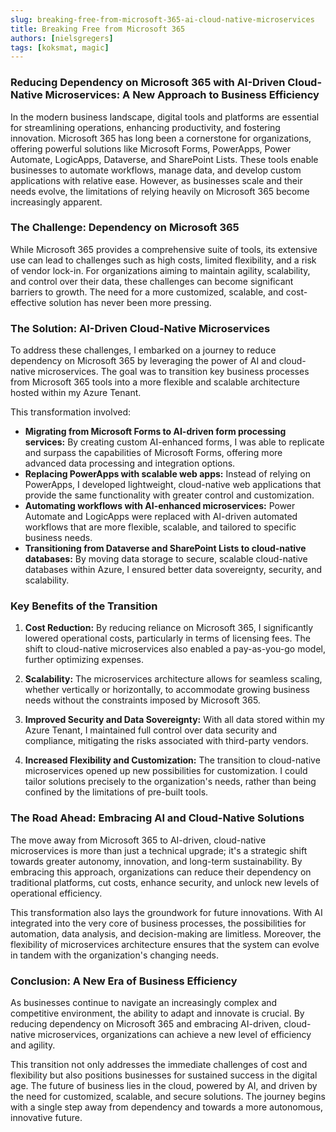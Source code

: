 ```yaml
---
slug: breaking-free-from-microsoft-365-ai-cloud-native-microservices
title: Breaking Free from Microsoft 365
authors: [nielsgregers]
tags: [koksmat, magic]
---
```


### Reducing Dependency on Microsoft 365 with AI-Driven Cloud-Native Microservices: A New Approach to Business Efficiency

In the modern business landscape, digital tools and platforms are essential for streamlining operations, enhancing productivity, and fostering innovation. Microsoft 365 has long been a cornerstone for organizations, offering powerful solutions like Microsoft Forms, PowerApps, Power Automate, LogicApps, Dataverse, and SharePoint Lists. These tools enable businesses to automate workflows, manage data, and develop custom applications with relative ease. However, as businesses scale and their needs evolve, the limitations of relying heavily on Microsoft 365 become increasingly apparent.

### The Challenge: Dependency on Microsoft 365

While Microsoft 365 provides a comprehensive suite of tools, its extensive use can lead to challenges such as high costs, limited flexibility, and a risk of vendor lock-in. For organizations aiming to maintain agility, scalability, and control over their data, these challenges can become significant barriers to growth. The need for a more customized, scalable, and cost-effective solution has never been more pressing.

### The Solution: AI-Driven Cloud-Native Microservices

To address these challenges, I embarked on a journey to reduce dependency on Microsoft 365 by leveraging the power of AI and cloud-native microservices. The goal was to transition key business processes from Microsoft 365 tools into a more flexible and scalable architecture hosted within my Azure Tenant.

This transformation involved:

- **Migrating from Microsoft Forms to AI-driven form processing services:** By creating custom AI-enhanced forms, I was able to replicate and surpass the capabilities of Microsoft Forms, offering more advanced data processing and integration options.
- **Replacing PowerApps with scalable web apps:** Instead of relying on PowerApps, I developed lightweight, cloud-native web applications that provide the same functionality with greater control and customization.
- **Automating workflows with AI-enhanced microservices:** Power Automate and LogicApps were replaced with AI-driven automated workflows that are more flexible, scalable, and tailored to specific business needs.
- **Transitioning from Dataverse and SharePoint Lists to cloud-native databases:** By moving data storage to secure, scalable cloud-native databases within Azure, I ensured better data sovereignty, security, and scalability.

### Key Benefits of the Transition

1. **Cost Reduction:** By reducing reliance on Microsoft 365, I significantly lowered operational costs, particularly in terms of licensing fees. The shift to cloud-native microservices also enabled a pay-as-you-go model, further optimizing expenses.

2. **Scalability:** The microservices architecture allows for seamless scaling, whether vertically or horizontally, to accommodate growing business needs without the constraints imposed by Microsoft 365.

3. **Improved Security and Data Sovereignty:** With all data stored within my Azure Tenant, I maintained full control over data security and compliance, mitigating the risks associated with third-party vendors.

4. **Increased Flexibility and Customization:** The transition to cloud-native microservices opened up new possibilities for customization. I could tailor solutions precisely to the organization's needs, rather than being confined by the limitations of pre-built tools.

### The Road Ahead: Embracing AI and Cloud-Native Solutions

The move away from Microsoft 365 to AI-driven, cloud-native microservices is more than just a technical upgrade; it's a strategic shift towards greater autonomy, innovation, and long-term sustainability. By embracing this approach, organizations can reduce their dependency on traditional platforms, cut costs, enhance security, and unlock new levels of operational efficiency.

This transformation also lays the groundwork for future innovations. With AI integrated into the very core of business processes, the possibilities for automation, data analysis, and decision-making are limitless. Moreover, the flexibility of microservices architecture ensures that the system can evolve in tandem with the organization's changing needs.

### Conclusion: A New Era of Business Efficiency

As businesses continue to navigate an increasingly complex and competitive environment, the ability to adapt and innovate is crucial. By reducing dependency on Microsoft 365 and embracing AI-driven, cloud-native microservices, organizations can achieve a new level of efficiency and agility.

This transition not only addresses the immediate challenges of cost and flexibility but also positions businesses for sustained success in the digital age. The future of business lies in the cloud, powered by AI, and driven by the need for customized, scalable, and secure solutions. The journey begins with a single step away from dependency and towards a more autonomous, innovative future.
